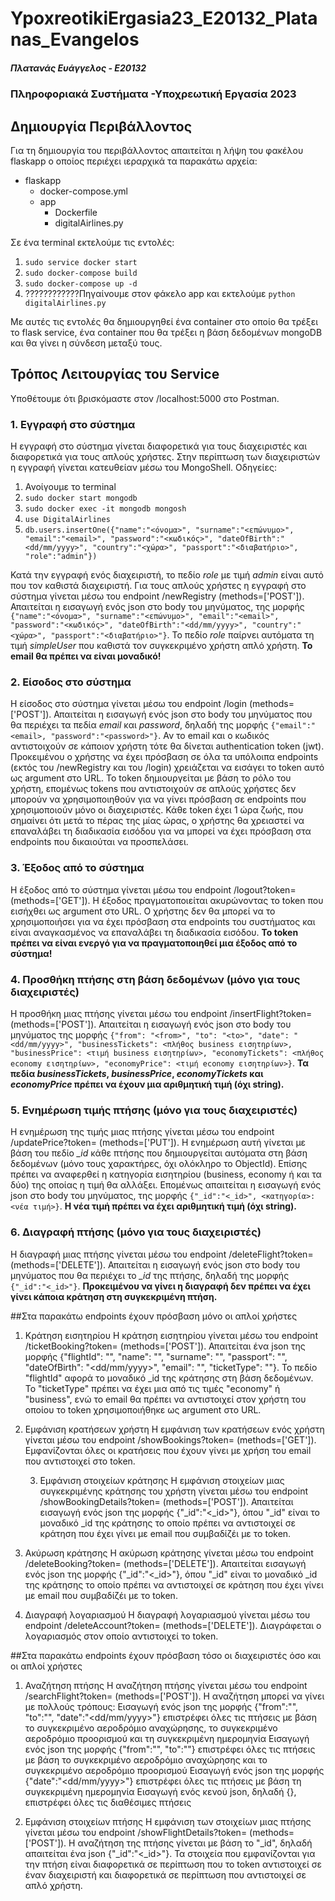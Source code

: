 # YpoxreotikiErgasia23_E20132_Platanas_Evangelos

##### Πλατανάς Ευάγγελος - Ε20132
### Πληροφοριακά Συστήματα -Υποχρεωτική Εργασία 2023

## Δημιουργία Περιβάλλοντος
Για τη δημιουργία του περιβάλλοντος απαιτείται η λήψη του φακέλου flaskapp ο οποίος περιέχει ιεραρχικά τα παρακάτω αρχεία:

- flaskapp
  - docker-compose.yml
  - app
    - Dockerfile
    - digitalAirlines.py

Σε ένα terminal εκτελούμε τις εντολές:
1. `sudo service docker start`
2. `sudo docker-compose build`
3. `sudo docker-compose up -d`
4. ????????????Πηγαίνουμε στον φάκελο app και εκτελούμε `python digitalAirlines.py` 

Με αυτές τις εντολές θα δημιουργηθεί ένα container στο οποίο θα τρέξει το flask service, ένα container που θα τρέξει η βάση δεδομένων mongoDB και θα γίνει η σύνδεση μεταξύ τους.


## Τρόπος Λειτουργίας του Service
Υποθέτουμε ότι βρισκόμαστε στον /localhost:5000 στο Postman.

### 1. Εγγραφή στο σύστημα

Η εγγραφή στο σύστημα γίνεται διαφορετικά για τους διαχειριστές και διαφορετικά για τους απλούς χρήστες.
Στην περίπτωση των διαχειριστών η εγγραφή γίνεται κατευθείαν μέσω του MongoShell. Οδηγείες:
1. Ανοίγουμε το terminal
2. `sudo docker start mongodb`
3. `sudo docker exec -it mongodb mongosh`
4. `use DigitalAirlines`
5. `db.users.insertOne({"name":"<όνομα>", "surname":"<επώνυμο>", "email":"<email>", "password":"<κωδικός>", "dateOfBirth":"<dd/mm/yyyy>", "country":"<χώρα>", "passport":"<διαβατήριο>", "role":"admin"})`
  
Κατά την εγγραφή ενός διαχειριστή, το πεδίο *role* με τιμή *admin* είναι αυτό που τον καθιστά διαχειριστή. Για τους απλούς χρήστες η εγγραφή στο σύστημα γίνεται μέσω του endpoint /newRegistry (methods=['POST']). Απαιτείται η εισαγωγή ενός json στο body του μηνύματος, της μορφής `{"name":"<όνομα>", "surname":"<επώνυμο>", "email":"<email>", "password":"<κωδικός>", "dateOfBirth":"<dd/mm/yyyy>", "country":"<χώρα>", "passport":"<διαβατήριο>"}`. Το πεδίο *role* παίρνει αυτόματα τη τιμή *simpleUser* που καθιστά τον συγκεκριμένο χρήστη απλό χρήστη. **To email θα πρέπει να είναι μοναδικό!**

  
### 2. Είσοδος στο σύστημα

Η είσοδος στο σύστημα γίνεται μέσω του endpoint /login (methods=['POST']). Απαιτείται η εισαγωγή ενός json στο body του μηνύματος που θα περιέχει τα πεδία *email* και *password*, δηλαδή της μορφής `{"email":"<email>, "password":"<password>"}`. Αν το email και o κωδικός αντιστοιχούν σε κάποιον χρήστη τότε θα δίνεται authentication token (jwt). Προκειμένου ο χρήστης να έχει πρόσβαση σε όλα τα υπόλοιπα endpoints (εκτός του /newRegistry και του /login) χρειάζεται να εισάγει το token αυτό ως argument στο URL. Το token δημιουργείται με βάση το ρόλο του χρήστη, επομένως tokens που αντιστοιχούν σε απλούς χρήστες δεν μπορούν να χρησιμοποιηθούν για να γίνει πρόσβαση σε endpoints που χρησιμοποιούν μόνο οι διαχειριστές. Κάθε token έχει 1 ώρα ζωής, που σημαίνει ότι μετά το πέρας της μίας ώρας, ο χρήστης θα χρειαστεί να επαναλάβει τη διαδικασία εισόδου για να μπορεί να έχει πρόσβαση στα endpoints που δικαιούται να προσπελάσει.

  
### 3. Έξοδος από το σύστημα

Η έξοδος από το σύστημα γίνεται μέσω του endpoint /logout?token=*<token>* (methods=['GET']). H έξοδος πραγματοποιείται ακυρώνοντας το token που εισήχθει ως argument στο URL. Ο χρήστης δεν θα μπορεί να το χρησιμοποιήσει για να έχει πρόσβαση στα endpoints του συστήματος και είναι αναγκασμένος να επαναλάβει τη διαδικασία εισόδου. **Το token πρέπει να είναι ενεργό για να πραγματοποιηθεί μια έξοδος από το σύστημα!**
  
  
### 4. Προσθήκη πτήσης στη βάση δεδομένων (μόνο για τους διαχειριστές)
Η προσθήκη μιας πτήσης γίνεται μέσω του endpoint /insertFlight?token=*<token>* (methods=['POST']). Απαιτείται η εισαγωγή ενός json στο body του μηνύματος της μορφής `{"from": "<from>", "to": "<to>", "date": "<dd/mm/yyyy>", "businessTickets": <πλήθος business εισητηρίων>, "businessPrice": <τιμή business εισητηρίων>, "economyTickets": <πλήθος economy εισητηρίων>, "economyPrice": <τιμή economy εισητηρίων>}`. **Τα πεδία *businessTickets*, *businessPrice*, *economyTickets* και *economyPrice* πρέπει να έχουν μια αριθμητική τιμή (όχι string).**

  
### 5. Ενημέρωση τιμής πτήσης (μόνο για τους διαχειριστές)

Η ενημέρωση της τιμής μιας πτήσης γίνεται μέσω του endpoint /updatePrice?token=*<token>* (methods=['PUT']). Η ενημέρωση αυτή γίνεται με βάση του πεδίο *_id* κάθε πτήσης που δημιουργείται αυτόματα στη βάση δεδομένων (μόνο τους χαρακτήρες, όχι ολόκληρο το ObjectId). Επίσης πρέπει να αναφερθεί η κατηγορία εισητηρίου (business, economy ή και τα δύο) της οποίας η τιμή θα αλλάξει. Επομένως απαιτείται η εισαγωγή ενός json στο body του μηνύματος, της μορφής `{"_id":"<_id>", <κατηγορία>:<νέα τιμή>}`. **Η νέα τιμή πρέπει να έχει αριθμητική τιμή (όχι string).**
  
### 6. Διαγραφή πτήσης (μόνο για τους διαχειριστές)

Η διαγραφή μιας πτήσης γίνεται μέσω του endpoint /deleteFlight?token=*<token>* (methods=['DELETE']). Απαιτείται η εισαγωγή ενός json στο body του μηνύματος που θα περιέχει το *_id* της πτήσης, δηλαδή της μορφής `{"_id":"<_id>"}`. **Προκειμένου να γίνει η διαγραφή δεν πρέπει να έχει γίνει κάποια κράτηση στη συγκεκριμένη πτήση.**
  
  
  ##Στα παρακάτω endpoints έχουν πρόσβαση μόνο οι απλοί χρήστες

  1. Κράτηση εισητηρίου
Η κράτηση εισητηρίου γίνεται μέσω του endpoint /ticketBooking?token=<token> (methods=['POST']). Απαιτείται ένα json της μορφής {"flightId": "<flightId>", "name": "<name>", "surname": "<surname>", "passport": "<passport>", "dateOfBirth": "<dd/mm/yyyy>", "email": "<email>", "ticketType": "<ticketType>"}. Το πεδίο "flightId" αφορά το μοναδικό _id της κράτησης στη βάση δεδομένων. Το "ticketType" πρέπει να έχει μια από τις τιμές "economy" ή "business", ενώ το email θα πρέπει να αντιστοιχεί στον χρήστη του οποίου το token χρησιμοποιήθηκε ως argument στο URL.

2. Εμφάνιση κρατήσεων χρήστη
   Η εμφάνιση των κρατήσεων ενός χρήστη γίνεται μέσω του endpoint /showBookings?token=<token> (methods=['GET']). Εμφανίζονται όλες οι κρατήσεις που έχουν γίνει με χρήση του email που αντιστοιχεί στο token.

   3. Εμφάνιση στοιχείων κράτησης
   Η εμφάνιση στοιχείων μιας συγκεκριμένης κράτησης του χρήστη γίνεται μέσω του endpoint /showBookingDetails?token=<token> (methods=['POST']). Απαιτείται εισαγωγή ενός json της μορφής {"_id":"<_id>"}, όπου "_id" είναι το μοναδικό _id της κράτησης το οποίο πρέπει να αντιστοιχεί σε κράτηση που έχει γίνει με email που συμβαδίζέι με το token.

4. Ακύρωση κράτησης
  Η ακύρωση κράτησης γίνεται μέσω του endpoint /deleteBooking?token=<token> (methods=['DELETE']). Απαιτείται εισαγωγή ενός json της μορφής {"_id":"<_id>"}, όπου "_id" είναι το μοναδικό _id της κράτησης το οποίο πρέπει να αντιστοιχεί σε κράτηση που έχει γίνει με email που συμβαδίζέι με το token.

5. Διαγραφή λογαριασμού
   Η διαγραφή λογαριασμού γίνεται μέσω του endpoint /deleteAccount?token=<token> (methods=['DELETE']). Διαγράφεται ο λογαριασμός στον οποίο αντιστοιχεί το token. 
  
  ##Στα παρακάτω endpoints έχουν πρόσβαση τόσο οι διαχειριστές όσο και οι απλοί χρήστες
  
  1. Αναζήτηση πτήσης
  Η αναζήτηση πτήσης γίνεται μέσω του endpoint /searchFlight?token=<token> (methods=['POST']). Η αναζήτηση μπορεί να γίνει με πολλούς τρόπους:
    Εισαγωγή ενός json της μορφής {"from":"<from>", "to":"<to>", "date":"<dd/mm/yyyy>"} επιστρέφει όλες τις πτήσεις με βάση το συγκεκριμένο αεροδρόμιο αναχώρησης, το συγκεκριμένο αεροδρόμιο προορισμού και τη συγκεκριμένη ημερομηνία
    Εισαγωγή ενός json της μορφής {"from":"<from>", "to":"<to>"} επιστρέφει όλες τις πτήσεις με βάση το συγκεκριμένο αεροδρόμιο αναχώρησης και το συγκεκριμένο αεροδρόμιο προορισμού
    Εισαγωγή ενός json της μορφής {"date":"<dd/mm/yyyy>"} επιστρέφει όλες τις πτήσεις με βάση  τη συγκεκριμένη ημερομηνία
  Εισαγωγή ενός κενού json, δηλαδή {}, επιστρέφει όλες τις διαθέσιμες πτήσεις
  
  
  2. Εμφάνιση στοιχείων πτήσης
  Η εμφάνιση των στοιχείων μιας πτήσης γίνεται μέσω του endpoint /showFlightDetails?token=<token> (methods=['POST']). Η αναζήτηση της πτήσης γίνεται με βάση το "_id", δηλαδή απαιτείται ένα json {"_id":"<_id>"}. Τα στοιχεία που εμφανίζονται για την πτήση είναι διαφορετικά σε περίπτωση που το token αντιστοιχεί σε έναν διαχειριστή και διαφορετικά σε περίπτωση που αντιστοιχεί σε απλό χρήστη.
  

   
  
